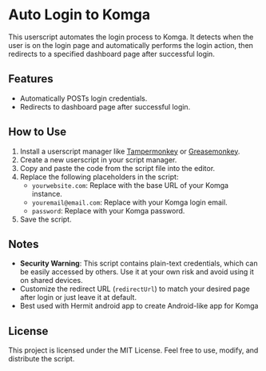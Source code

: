 # Auto Login to Komga

This userscript automates the login process to Komga. It detects when the user is on the login page and automatically performs the login action, then redirects to a specified dashboard page after successful login.

## Features
- Automatically POSTs login credentials.
- Redirects to dashboard page after successful login.

## How to Use
1. Install a userscript manager like [Tampermonkey](https://www.tampermonkey.net/) or [Greasemonkey](https://addons.mozilla.org/en-US/firefox/addon/greasemonkey/).
2. Create a new userscript in your script manager.
3. Copy and paste the code from the script file into the editor.
4. Replace the following placeholders in the script:
   - `yourwebsite.com`: Replace with the base URL of your Komga instance.
   - `youremail@email.com`: Replace with your Komga login email.
   - `password`: Replace with your Komga password.
5. Save the script.

## Notes
- **Security Warning**: This script contains plain-text credentials, which can be easily accessed by others. Use it at your own risk and avoid using it on shared devices.
- Customize the redirect URL (`redirectUrl`) to match your desired page after login or just leave it at default.
- Best used with Hermit android app to create Android-like app for Komga

## License
This project is licensed under the MIT License. Feel free to use, modify, and distribute the script.
